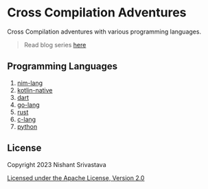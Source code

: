 # Cross Compilation Adventures

Cross Compilation adventures with various programming languages.

> Read blog series [here](https://crushingcode.nisrulz.com/en/series/cross-compilation-adventures/)

## Programming Languages

1. [nim-lang](/nim-lang/)
1. [kotlin-native](/kotlin-native/)
1. [dart](/dart/)
1. [go-lang](/go-lang/)
1. [rust](/rust/)
1. [c-lang](/c-lang/)
1. [python](/python/)
  
## License

Copyright 2023 Nishant Srivastava

[Licensed under the Apache License, Version 2.0](/LICENSE)
